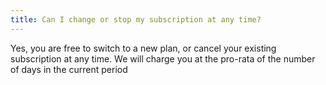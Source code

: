 ```yaml
---
title: Can I change or stop my subscription at any time?
---
```

Yes, you are free to switch to a new plan, or cancel your existing subscription at any time.
We will charge you at the pro-rata of the number of days in the current period